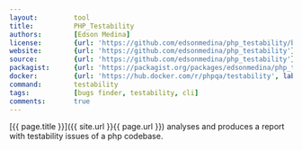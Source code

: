 ```yaml
---
layout:         tool
title:          PHP_Testability
authors:        [Edson Medina]
license:        {url: 'https://github.com/edsonmedina/php_testability/blob/master/LICENSE', label: 'GNU General Public License v2.0'}
website:        {url: 'https://github.com/edsonmedina/php_testability'}
source:         {url: 'https://github.com/edsonmedina/php_testability'}
packagist:      {url: 'https://packagist.org/packages/edsonmedina/php_testability', label: 'edsonmedina/php_testability'}
docker:         {url: 'https://hub.docker.com/r/phpqa/testability', label: 'phpqa/testability'}
command:        testability 
tags:           [bugs finder, testability, cli] 
comments:       true
---
```


[{{ page.title }}]({{ site.url }}{{ page.url }}) analyses and produces a report with testability issues of a php codebase.

<!--more--> 
